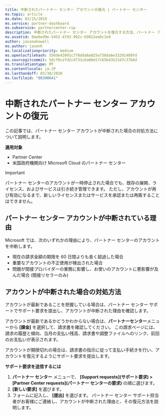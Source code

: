```yaml
---
title: 中断されたパートナー センター アカウントの復元 | パートナー センター
ms.topic: article
ms.date: 03/15/2019
ms.service: partner-dashboard
ms.subservice: partnercenter-csp
description: 中断されたパートナー センター アカウントを復元する方法、パートナー アカウントが中断される理由、および中断されたアカウントを使用する方法について説明します。
ms.assetid: 0ae6ed9e-5452-47d3-992c-69922ee0c1e9
author: jasonwhowell
ms.author: jasonh
ms.localizationpriority: medium
ms.openlocfilehash: 556de42091c778dda6a025e738da6e33291489fd
ms.sourcegitcommit: 5dcf8cefd2c4731c6a80e57c65b43521d7c37b6d
ms.translationtype: MT
ms.contentlocale: ja-JP
ms.lasthandoff: 03/30/2020
ms.locfileid: "80390641"
---
```

# <a name="restore-a-suspended-partner-center-account"></a>中断されたパートナー センター アカウントの復元

この記事では、パートナー センター アカウントが中断された場合の対処方法について説明します。

**適用対象**

-  Partner Center
-  米国政府機関向け Microsoft Cloud のパートナー センター


> [!IMPORTANT]  
> パートナー センターのアカウントが一時停止された場合でも、既存の展開、ライセンス、およびサービスは引き続き管理できます。 ただし、アカウントが再び有効になるまで、新しいライセンスまたはサービスを承認または再販することはできません。

## <a name="why-partner-center-accounts-are-suspended"></a>パートナー センター アカウントが中断されている理由

Microsoft では、次のいずれかの理由により、パートナー センターのアカウントを中断します。

- 現在の請求金額の期限を 60 日間よりも長く超過した場合 
- 重要なアカウントの不正使用が検出された場合
- 問題が間接プロバイダーの業務に影響し、お使いのアカウントに悪影響が及んだ場合 (間接リセラーのみ)

## <a name="what-to-do-if-your-account-is-suspended"></a>アカウントが中断された場合の対処方法

アカウントが最新であることを把握している場合は、パートナー センター サポートでサポート要求を提出し、アカウントが中断された理由を確認します。 

アカウントが最新であるかどうかわからない場合は、**パートナーセンター**メニューから **[課金]** を選択して、請求書を確認してください。 この請求ページには、請求の履歴と傾向、当月の支払い残高、請求書や調整ファイルへのリンク、前回のお支払いが表示されます。

アカウントが期限切れの場合は、請求書の指示に従って支払い手続きを行い、アカウントを復元するようにサポート要求を提出します。 

**サポート要求を送信するには**

1.  **パートナー センター** メニューで、 **[Support requests]\(サポート要求\) > [Partner Center requests]\(パートナー センターの要求\)** の順に選びます。
2.  **[新しい要求]** を選びます。 
3.  フォームに記入し、 **[提出]** を選びます。 パートナー センター サポート担当者がお客様にご連絡し、アカウントが中断された理由と、その復元方法を説明します。



